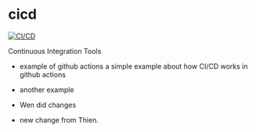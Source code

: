 # cicd

[![CI/CD](https://github.com/kalwar/cicd/actions/workflows/main.yml/badge.svg?branch=main)](https://github.com/kalwar/cicd/actions/workflows/main.yml)

Continuous Integration Tools

- example of github actions
  a simple example about how CI/CD works in github actions

- another example

- Wen did changes

- new change from Thien.

